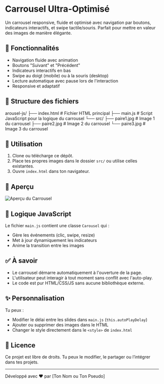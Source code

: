 # Carrousel Ultra-Optimisé

Un carrousel responsive, fluide et optimisé avec navigation par boutons, indicateurs interactifs, et swipe tactile/souris. Parfait pour mettre en valeur des images de manière élégante.

## 🚀 Fonctionnalités

- Navigation fluide avec animation
- Boutons "Suivant" et "Précédent"
- Indicateurs interactifs en bas
- Swipe au doigt (mobile) ou à la souris (desktop)
- Lecture automatique avec pause lors de l'interaction
- Responsive et adaptatif

## 📁 Structure des fichiers

arousel-js/
├── index.html # Fichier HTML principal
├── main.js # Script JavaScript pour la logique du carrousel
└── src/
├── paire1.jpg # Image 1 du carrousel
├── paire2.jpg # Image 2 du carrousel
└── paire3.jpg # Image 3 du carrousel

## 🔧 Utilisation

1. Clone ou télécharge ce dépôt.
2. Place tes propres images dans le dossier `src/` ou utilise celles existantes.
3. Ouvre `index.html` dans ton navigateur.

## 📸 Aperçu

![Aperçu du Carrousel](./preview.png) <!-- Tu peux ajouter une capture d'écran si besoin -->

## 🧠 Logique JavaScript

Le fichier `main.js` contient une classe `Carousel` qui :

- Gère les événements (clic, swipe, resize)
- Met à jour dynamiquement les indicateurs
- Anime la transition entre les images

## ✅ À savoir

- Le carrousel démarre automatiquement à l'ouverture de la page.
- L'utilisateur peut interagir à tout moment sans conflit avec l'auto-play.
- Le code est pur HTML/CSS/JS sans aucune bibliothèque externe.

## ✨ Personnalisation

Tu peux :

- Modifier le délai entre les slides dans `main.js` (`this.autoPlayDelay`)
- Ajouter ou supprimer des images dans le HTML
- Changer le style directement dans le `<style>` de `index.html`

## 📄 Licence

Ce projet est libre de droits. Tu peux le modifier, le partager ou l’intégrer dans tes projets.

---

Développé avec ❤️ par [Ton Nom ou Ton Pseudo]
